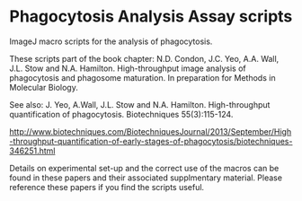 # Phagocytosis Analysis Assay scripts

ImageJ macro scripts for the analysis of phagocytosis.

These scripts part of the book chapter:
N.D. Condon, J.C. Yeo, A.A. Wall, J.L. Stow and N.A. Hamilton. High-throughput image analysis of phagocytosis and phagosome maturation. In preparation for Methods in Molecular Biology.

See also:
J. Yeo, A.Wall, J.L. Stow and N.A. Hamilton. High-throughput quantification of phagocytosis. Biotechniques 55(3):115-124.

http://www.biotechniques.com/BiotechniquesJournal/2013/September/High-throughput-quantification-of-early-stages-of-phagocytosis/biotechniques-346251.html

Details on experimental set-up and the correct use of the macros can be found in these papers and their associated supplmentary material. Please reference these papers if you find the scripts useful.
